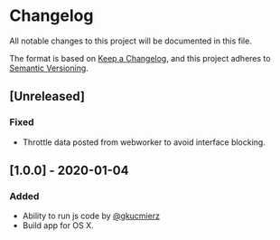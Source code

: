 
# Changelog
All notable changes to this project will be documented in this file.

The format is based on [Keep a Changelog](https://keepachangelog.com/en/1.0.0/),
and this project adheres to [Semantic Versioning](https://semver.org/spec/v2.0.0.html).

## [Unreleased]
### Fixed
- Throttle data posted from webworker to avoid interface blocking.

## [1.0.0] - 2020-01-04
### Added
- Ability to run js code by [@gkucmierz](https://github.com/gkucmierz)
- Build app for OS X.

